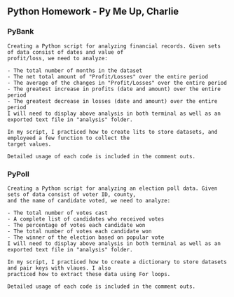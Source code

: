 ## Python Homework - Py Me Up, Charlie

### PyBank

    Creating a Python script for analyzing financial records. Given sets of data consist of dates and value of 
    profit/loss, we need to analyze:
    
    - The total number of months in the dataset
    - The net total amount of "Profit/Losses" over the entire period
    - The average of the changes in "Profit/Losses" over the entire period
    - The greatest increase in profits (date and amount) over the entire period
    - The greatest decrease in losses (date and amount) over the entire period
    I will need to display above analysis in both terminal as well as an exported text file in "analysis" folder.

    In my script, I practiced how to create lits to store datasets, and employeed a few function to collect the 
    target values.
    
    Detailed usage of each code is included in the comment outs.

### PyPoll

    Creating a Python script for analyzing an election poll data. Given sets of data consist of voter ID, county, 
    and the name of candidate voted, we need to analyze:
    
    - The total number of votes cast
    - A complete list of candidates who received votes
    - The percentage of votes each candidate won
    - The total number of votes each candidate won
    - The winner of the election based on popular vote
    I will need to display above analysis in both terminal as well as an exported text file in "analysis" folder.

    In my script, I practiced how to create a dictionary to store datasets and pair keys with vlaues. I also 
    practiced how to extract these data using For loops.
    
    Detailed usage of each code is included in the comment outs.

